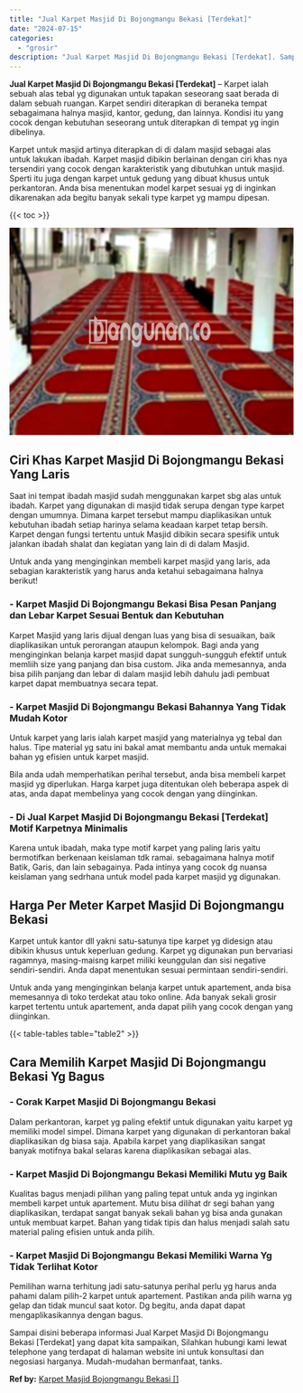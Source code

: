 ```yaml
---
title: "Jual Karpet Masjid Di Bojongmangu Bekasi [Terdekat]"
date: "2024-07-15"
categories: 
  - "grosir"
description: "Jual Karpet Masjid Di Bojongmangu Bekasi [Terdekat]. Sampai disini beberapa informasi Jual Karpet Masjid Di Bojongmangu Bekasi [Terdekat] yang dapat kita s..."
---
```


**Jual Karpet Masjid Di Bojongmangu Bekasi \[Terdekat\]** – Karpet ialah sebuah alas tebal yg digunakan untuk tapakan seseorang saat berada di dalam sebuah ruangan. Karpet sendiri diterapkan di beraneka tempat sebagaimana halnya masjid, kantor, gedung, dan lainnya. Kondisi itu yang cocok dengan kebutuhan seseorang untuk diterapkan di tempat yg ingin dibelinya.

Karpet untuk masjid artinya diterapkan di di dalam masjid sebagai alas untuk lakukan ibadah. Karpet masjid dibikin berlainan dengan ciri khas nya tersendiri yang cocok dengan karakteristik yang dibutuhkan untuk masjid. Sperti itu juga dengan karpet untuk gedung yang dibuat khusus untuk perkantoran. Anda bisa menentukan model karpet sesuai yg di inginkan dikarenakan ada begitu banyak sekali type karpet yg mampu dipesan.

{{< toc >}}

![Jual Karpet Masjid Di Bojongmangu Bekasi [Terdekat]](/images/grosir-karpet-murah-68.png)

## Ciri Khas Karpet Masjid Di Bojongmangu Bekasi Yang Laris

Saat ini tempat ibadah masjid sudah menggunakan karpet sbg alas untuk ibadah. Karpet yang digunakan di masjid tidak serupa dengan type karpet dengan umumnya. Dimana karpet tersebut mampu diaplikasikan untuk kebutuhan ibadah setiap harinya selama keadaan karpet tetap bersih. Karpet dengan fungsi tertentu untuk Masjid dibikin secara spesifik untuk jalankan ibadah shalat dan kegiatan yang lain di di dalam Masjid.

Untuk anda yang menginginkan membeli karpet masjid yang laris, ada sebagian karakteristik yang harus anda ketahui sebagaimana halnya berikut!

### \- Karpet Masjid Di Bojongmangu Bekasi Bisa Pesan Panjang dan Lebar Karpet Sesuai Bentuk dan Kebutuhan

Karpet Masjid yang laris dijual dengan luas yang bisa di sesuaikan, baik diaplikasikan untuk perorangan ataupun kelompok. Bagi anda yang menginginkan belanja karpet masjid dapat sungguh-sungguh efektif untuk memliih size yang panjang dan bisa custom. Jika anda memesannya, anda bisa pilih panjang dan lebar di dalam masjid lebih dahulu jadi pembuat karpet dapat membuatnya secara tepat.

### \- Karpet Masjid Di Bojongmangu Bekasi Bahannya Yang Tidak Mudah Kotor

Untuk karpet yang laris ialah karpet masjid yang materialnya yg tebal dan halus. Tipe material yg satu ini bakal amat membantu anda untuk memakai bahan yg efisien untuk karpet masjid.

Bila anda udah memperhatikan perihal tersebut, anda bisa membeli karpet masjid yg diperlukan. Harga karpet juga ditentukan oleh beberapa aspek di atas, anda dapat membelinya yang cocok dengan yang diinginkan.

### \- Di Jual Karpet Masjid Di Bojongmangu Bekasi \[Terdekat\] Motif Karpetnya Minimalis

Karena untuk ibadah, maka type motif karpet yang paling laris yaitu bermotifkan berkenaan keislaman tdk ramai. sebagaimana halnya motif Batik, Garis, dan lain sebagainya. Pada intinya yang cocok dg nuansa keislaman yang sedrhana untuk model pada karpet masjid yg digunakan.

## Harga Per Meter Karpet Masjid Di Bojongmangu Bekasi

Karpet untuk kantor dll yakni satu-satunya tipe karpet yg didesign atau dibikin khusus untuk keperluan gedung. Karpet yg digunakan pun bervariasi ragamnya, masing-maisng karpet miliki keunggulan dan sisi negative sendiri-sendiri. Anda dapat menentukan sesuai permintaan sendiri-sendiri.

Untuk anda yang menginginkan belanja karpet untuk apartement, anda bisa memesannya di toko terdekat atau toko online. Ada banyak sekali grosir karpet tertentu untuk apartement, anda dapat pilih yang cocok dengan yang diinginkan.

{{< table-tables table="table2" >}}

## Cara Memilih Karpet Masjid Di Bojongmangu Bekasi Yg Bagus

### \- Corak Karpet Masjid Di Bojongmangu Bekasi

Dalam perkantoran, karpet yg paling efektif untuk digunakan yaitu karpet yg memiliki model simpel. Dimana karpet yang digunakan di perkantoran bakal diaplikasikan dg biasa saja. Apabila karpet yang diaplikasikan sangat banyak motifnya bakal selaras karena diaplikasikan sebagai alas.

### \- Karpet Masjid Di Bojongmangu Bekasi Memiliki Mutu yg Baik

Kualitas bagus menjadi pilihan yang paling tepat untuk anda yg inginkan membeli karpet untuk apartement. Mutu bisa dilihat dr segi bahan yang diaplikasikan, terdapat sangat banyak sekali bahan yg bisa anda gunakan untuk membuat karpet. Bahan yang tidak tipis dan halus menjadi salah satu material paling efisien untuk anda pilih.

### \- Karpet Masjid Di Bojongmangu Bekasi Memiliki Warna Yg Tidak Terlihat Kotor

Pemilihan warna terhitung jadi satu-satunya perihal perlu yg harus anda pahami dalam pilih-2 karpet untuk apartement. Pastikan anda pilih warna yg gelap dan tidak muncul saat kotor. Dg begitu, anda dapat dapat mengaplikasikannya dengan bagus.

Sampai disini beberapa informasi Jual Karpet Masjid Di Bojongmangu Bekasi \[Terdekat\] yang dapat kita sampaikan, Silahkan hubungi kami lewat telephone yang terdapat di halaman website ini untuk konsultasi dan negosiasi harganya. Mudah-mudahan bermanfaat, tanks.

**Ref by:**  [Karpet Masjid Bojongmangu Bekasi []](https://id.wikipedia.org/wiki/Karpet)
